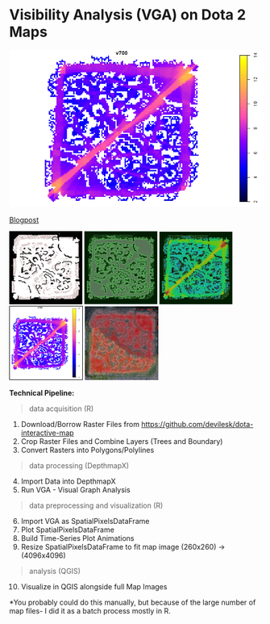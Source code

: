 # Visibility Analysis (VGA) on Dota 2 Maps

![GIF](https://github.com/RyanTanYiWei/Dota2VGA/blob/main/VGA%20Analysis/Diagrams/fixed%20scale.gif)

[Blogpost](https://ryantanyiwei.wixsite.com/blog/dota2-map)

![2Raster](https://github.com/RyanTanYiWei/Dota2VGA/blob/main/Sample%20Diagrams/Raster%20File.png)
![4VGAUnprocessed](https://github.com/RyanTanYiWei/Dota2VGA/blob/main/Sample%20Diagrams/VGA%20Unprocessed.png)
![5VGAProcessed](https://github.com/RyanTanYiWei/Dota2VGA/blob/main/Sample%20Diagrams/VGA%20Processed.png)
![7R](https://github.com/RyanTanYiWei/Dota2VGA/blob/main/Sample%20Diagrams/VGA%20R.png)
<img height = "146" src=https://github.com/RyanTanYiWei/Dota2VGA/blob/main/Sample%20Diagrams/QGIS.JPG />

<b> Technical Pipeline:</b>


> data acquisition (R)
1) Download/Borrow Raster Files from https://github.com/devilesk/dota-interactive-map
2) Crop Raster Files and Combine Layers (Trees and Boundary)
3) Convert Rasters into Polygons/Polylines

> data processing (DepthmapX)
4) Import Data into DepthmapX
5) Run VGA - Visual Graph Analysis

> data preprocessing and visualization (R)
6) Import VGA as SpatialPixelsDataFrame
7) Plot SpatialPixelsDataFrame
8) Build Time-Series Plot Animations
9) Resize SpatialPixelsDataFrame to fit map image (260x260) -> (4096x4096)

> analysis (QGIS)
10) Visualize in QGIS alongside full Map Images


  
  *You probably could do this manually, but because of the large number of map files- I did it as a batch process mostly in R.
